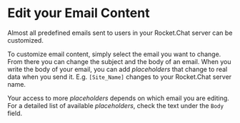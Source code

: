 # Edit your Email Content

Almost all predefined emails sent to users in your Rocket.Chat server can be customized.

To customize email content, simply select the email you want to change. From there you can change the subject and the body of an email. When you write the body of your email, you can add _placeholders_ that change to real data when you send it. E.g. `[Site_Name]` changes to your Rocket.Chat server name.

Your access to more _placeholders_ depends on which email you are editing. For a detailed list of available _placeholders_, check the text under the `Body` field.

